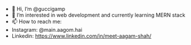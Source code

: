 - 👋 Hi, I’m @guccigamp
- 👀 I’m interested in web development and currently learning MERN stack
- 📫 How to reach me:
- Instagram: @main.aagom.hai
- Linkedin: https://www.linkedin.com/in/meet-aagam-shah/
